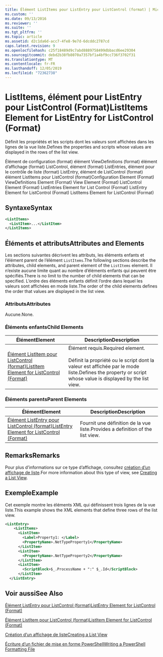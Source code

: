 ```yaml
---
title: Élément ListItems pour ListEntry pour ListControl (format) | Microsoft Docs
ms.custom: ''
ms.date: 09/13/2016
ms.reviewer: ''
ms.suite: ''
ms.tgt_pltfrm: ''
ms.topic: article
ms.assetid: d2c1da6d-acc7-4fe8-9e7d-6dcddc2787cd
caps.latest.revision: 9
ms.openlocfilehash: c25f18489d9c7abd8889758499dbbacd6ee29304
ms.sourcegitcommit: debd2b38fb8070a7357bf1a4bf9cc736f3702f31
ms.translationtype: MT
ms.contentlocale: fr-FR
ms.lasthandoff: 12/05/2019
ms.locfileid: "72362738"
---
```

# <a name="listitems-element-for-listentry-for-listcontrol-format"></a><span data-ttu-id="494c1-102">ListItems, élément pour ListEntry pour ListControl (Format)</span><span class="sxs-lookup"><span data-stu-id="494c1-102">ListItems Element for ListEntry for ListControl (Format)</span></span>

<span data-ttu-id="494c1-103">Définit les propriétés et les scripts dont les valeurs sont affichées dans les lignes de la vue liste.</span><span class="sxs-lookup"><span data-stu-id="494c1-103">Defines the properties and scripts whose values are displayed in the rows of the list view.</span></span>

<span data-ttu-id="494c1-104">Élément de configuration (format) élément ViewDefinitions (format) élément d’affichage (format) ListControl, élément (format) ListEntries, élément pour le contrôle de liste (format) ListEntry, élément de ListControl (format) élément ListItems pour ListControl (format)</span><span class="sxs-lookup"><span data-stu-id="494c1-104">Configuration Element (Format) ViewDefinitions Element (Format) View Element (Format) ListControl Element (Format) ListEntries Element for List Control (Format) ListEntry Element for ListControl (Format) ListItems Element for ListControl (Format)</span></span>

## <a name="syntax"></a><span data-ttu-id="494c1-105">Syntaxe</span><span class="sxs-lookup"><span data-stu-id="494c1-105">Syntax</span></span>

```xml
<ListItems>
  <ListItem>...</ListItem>
</ListItems>
```

## <a name="attributes-and-elements"></a><span data-ttu-id="494c1-106">Éléments et attributs</span><span class="sxs-lookup"><span data-stu-id="494c1-106">Attributes and Elements</span></span>

<span data-ttu-id="494c1-107">Les sections suivantes décrivent les attributs, les éléments enfants et l’élément parent de l’élément `ListItems`.</span><span class="sxs-lookup"><span data-stu-id="494c1-107">The following sections describe the attributes, child elements, and parent element of the `ListItems` element.</span></span> <span data-ttu-id="494c1-108">Il n’existe aucune limite quant au nombre d’éléments enfants qui peuvent être spécifiés.</span><span class="sxs-lookup"><span data-stu-id="494c1-108">There is no limit to the number of child elements that can be specified.</span></span> <span data-ttu-id="494c1-109">L’ordre des éléments enfants définit l’ordre dans lequel les valeurs sont affichées en mode liste.</span><span class="sxs-lookup"><span data-stu-id="494c1-109">The order of the child elements defines the order that values are displayed in the list view.</span></span>

### <a name="attributes"></a><span data-ttu-id="494c1-110">Attributs</span><span class="sxs-lookup"><span data-stu-id="494c1-110">Attributes</span></span>

<span data-ttu-id="494c1-111">Aucune.</span><span class="sxs-lookup"><span data-stu-id="494c1-111">None.</span></span>

### <a name="child-elements"></a><span data-ttu-id="494c1-112">Éléments enfants</span><span class="sxs-lookup"><span data-stu-id="494c1-112">Child Elements</span></span>

|<span data-ttu-id="494c1-113">Élément</span><span class="sxs-lookup"><span data-stu-id="494c1-113">Element</span></span>|<span data-ttu-id="494c1-114">Description</span><span class="sxs-lookup"><span data-stu-id="494c1-114">Description</span></span>|
|-------------|-----------------|
|[<span data-ttu-id="494c1-115">Élément ListItem pour ListControl (format)</span><span class="sxs-lookup"><span data-stu-id="494c1-115">ListItem Element for ListControl (Format)</span></span>](./listitem-element-for-listitems-for-listcontrol-format.md)|<span data-ttu-id="494c1-116">Élément requis.</span><span class="sxs-lookup"><span data-stu-id="494c1-116">Required element.</span></span><br /><br /> <span data-ttu-id="494c1-117">Définit la propriété ou le script dont la valeur est affichée par le mode liste.</span><span class="sxs-lookup"><span data-stu-id="494c1-117">Defines the property or script whose value is displayed by the list view.</span></span>|

### <a name="parent-elements"></a><span data-ttu-id="494c1-118">Éléments parents</span><span class="sxs-lookup"><span data-stu-id="494c1-118">Parent Elements</span></span>

|<span data-ttu-id="494c1-119">Élément</span><span class="sxs-lookup"><span data-stu-id="494c1-119">Element</span></span>|<span data-ttu-id="494c1-120">Description</span><span class="sxs-lookup"><span data-stu-id="494c1-120">Description</span></span>|
|-------------|-----------------|
|[<span data-ttu-id="494c1-121">Élément ListEntry pour ListControl (format)</span><span class="sxs-lookup"><span data-stu-id="494c1-121">ListEntry Element for ListControl (Format)</span></span>](./listentry-element-for-listcontrol-format.md)|<span data-ttu-id="494c1-122">Fournit une définition de la vue liste.</span><span class="sxs-lookup"><span data-stu-id="494c1-122">Provides a definition of the list view.</span></span>|

## <a name="remarks"></a><span data-ttu-id="494c1-123">Remarks</span><span class="sxs-lookup"><span data-stu-id="494c1-123">Remarks</span></span>

<span data-ttu-id="494c1-124">Pour plus d’informations sur ce type d’affichage, consultez [création d’un affichage de liste](./creating-a-list-view.md).</span><span class="sxs-lookup"><span data-stu-id="494c1-124">For more information about this type of view, see [Creating a List View](./creating-a-list-view.md).</span></span>

## <a name="example"></a><span data-ttu-id="494c1-125">Exemple</span><span class="sxs-lookup"><span data-stu-id="494c1-125">Example</span></span>

<span data-ttu-id="494c1-126">Cet exemple montre les éléments XML qui définissent trois lignes de la vue liste.</span><span class="sxs-lookup"><span data-stu-id="494c1-126">This example shows the XML elements that define three rows of the list view.</span></span>

```xml
<ListEntry>
    <ListItems>
      <ListItem>
        <Label>Property1: </Label>
        <PropertyName>.NetTypeProperty1</PropertyName>
      </ListItem>
      <ListItem>
        <PropertyName>.NetTypeProperty2</PropertyName>
      </ListItem>
      <ListItem>
        <ScriptBlock>$_.ProcessName + ":" $_.Id</ScriptBlock>
      </ListItem>
  </ListEntry>
```

## <a name="see-also"></a><span data-ttu-id="494c1-127">Voir aussi</span><span class="sxs-lookup"><span data-stu-id="494c1-127">See Also</span></span>

[<span data-ttu-id="494c1-128">Élément ListEntry pour ListControl (format)</span><span class="sxs-lookup"><span data-stu-id="494c1-128">ListEntry Element for ListControl (Format)</span></span>](./listentry-element-for-listcontrol-format.md)

[<span data-ttu-id="494c1-129">Élément ListItem pour ListControl (format)</span><span class="sxs-lookup"><span data-stu-id="494c1-129">ListItem Element for ListControl (Format)</span></span>](./listitem-element-for-listitems-for-listcontrol-format.md)

[<span data-ttu-id="494c1-130">Création d’un affichage de liste</span><span class="sxs-lookup"><span data-stu-id="494c1-130">Creating a List View</span></span>](./creating-a-list-view.md)

[<span data-ttu-id="494c1-131">Écriture d’un fichier de mise en forme PowerShell</span><span class="sxs-lookup"><span data-stu-id="494c1-131">Writing a PowerShell Formatting File</span></span>](./writing-a-powershell-formatting-file.md)
